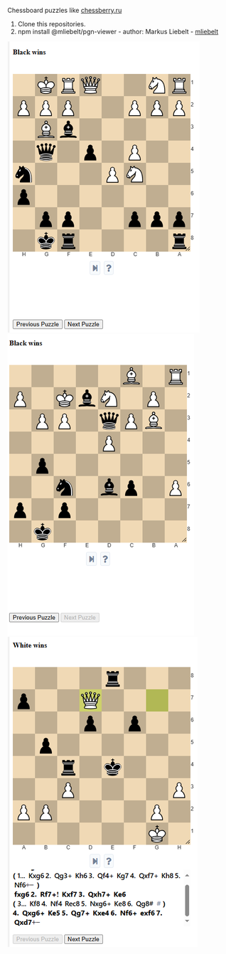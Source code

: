 Chessboard puzzles like [chessberry.ru](https://chessberry.ru)

1. Clone this repositories.
2. npm install @mliebelt/pgn-viewer - author: Markus Liebelt - [mliebelt](https://mliebelt.github.io/pgn-viewer/examples.html#1005)

![Puzzles with buttons](/images/img1.png)
![Puzzles with buttons](/images/img2.png)
![Puzzles with buttons](/images/img3.png)

